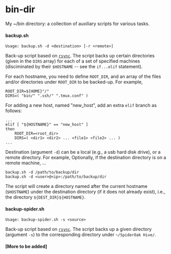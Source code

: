 # bin-dir

My ~/bin directory: a collection of auxiliary scripts for various tasks.

#### backup.sh
~~~~
Usage: backup.sh -d <destination> [-r <remote>]
~~~~
Back-up script based on [`rsync`](https://linux.die.net/man/1/rsync). The script backs up certain directories (given in the `DIRS` array) for each of a set of specified machines (disciminated by their `$HOSTNAME` -- see the `if...elif` statement). 

For each hostname, you need to define `ROOT_DIR`, and an array of the files and/or directories under `ROOT_DIR` to be backed-up. For example, 

~~~~
ROOT_DIR=${HOME}"/"
DIRS=( "bin/" ".ssh/" ".tmux.conf" )
~~~~

For adding a new host, named "new_host", add an extra `elif` branch as follows:
~~~~
...
elif [ "${HOSTNAME}" == "new_host" ]
then
	ROOT_DIR=<root_dir>
	DIRS=( <dir1> <dir2> ... <file1> <file2> ... )
...
~~~~

Destination (argument `-d`) can be a local (e.g., a usb hard disk drive), or a remote directory. For example,
Optionally, if the destination directory is on a remote machine, ...

~~~~
backup.sh -d /path/to/backup/dir
backup.sh -d <user>@<ip>:/path/to/backup/dir
~~~~

The script will create a directory named after the current hostname (`$HOSTNAME`) under the destination directory (if it does not already exist), i.e., the directory `${DEST_DIR}${HOSTNAME}`. 



#### backup-spider.sh
~~~~
Usage: backup-spider.sh -s <source>
~~~~
Back-up script based on [`rsync`](https://linux.die.net/man/1/rsync). The script backs up a given directory (argument `-s`) to the corresponding directory under `~/SpiderOak Hive/`.

#### [More to be added]
